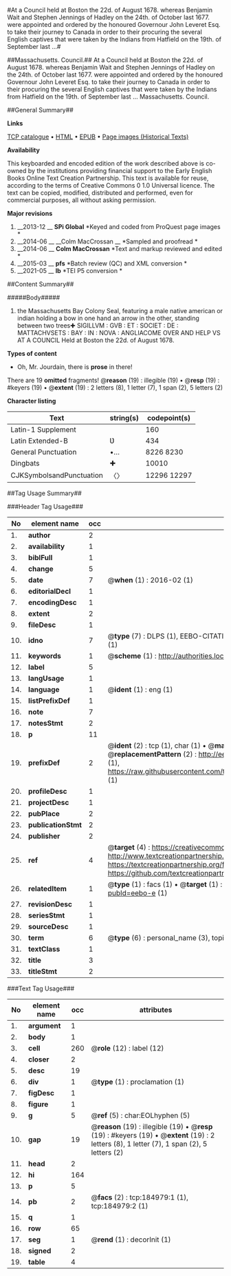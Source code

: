 #At a Council held at Boston the 22d. of August 1678. whereas Benjamin Wait and Stephen Jennings of Hadley on the 24th. of October last 1677. were appointed and ordered by the honoured Governour John Leveret Esq. to take their journey to Canada in order to their procuring the several English captives that were taken by the Indians from Hatfield on the 19th. of September last ...#

##Massachusetts. Council.##
At a Council held at Boston the 22d. of August 1678. whereas Benjamin Wait and Stephen Jennings of Hadley on the 24th. of October last 1677. were appointed and ordered by the honoured Governour John Leveret Esq. to take their journey to Canada in order to their procuring the several English captives that were taken by the Indians from Hatfield on the 19th. of September last ...
Massachusetts. Council.

##General Summary##

**Links**

[TCP catalogue](http://www.ota.ox.ac.uk/tcp/)  • 
[HTML](http://tei.it.ox.ac.uk/tcp/Texts-HTML/free/B09/B09486.html)  • 
[EPUB](http://tei.it.ox.ac.uk/tcp/Texts-EPUB/free/B09/B09486.epub) • 
[Page images (Historical Texts)](https://historicaltexts.jisc.ac.uk/eebo-69648739e)

**Availability**

This keyboarded and encoded edition of the work described above is co-owned by the
    institutions providing financial support to the Early English Books Online Text Creation
    Partnership. This text is available for reuse, according to the terms of  Creative Commons 0 1.0 Universal
    licence. The text can be copied, modified, distributed and performed, even for commercial
    purposes, all without asking permission.

**Major revisions**

1. __2013-12 __ __SPi Global__ *Keyed and coded from ProQuest page images *
1. __2014-06 __ __Colm MacCrossan __ *Sampled and proofread *
1. __2014-06 __ __Colm MacCrossan__ *Text and markup reviewed and edited *
1. __2015-03 __ __pfs__ *Batch review (QC) and XML conversion *
1. __2021-05 __ __lb__ *TEI P5 conversion *

##Content Summary##

#####Body#####

1. the Massachusetts Bay Colony Seal, featuring a male native american or indian holding a bow in one hand an arrow in the other, standing between two trees✚ SIGILLVM : GVB : ET : SOCIET : DE : MATTACHVSETS : BAY : IN : NOVA : ANGLIACOME OVER AND HELP VS AT A COUNCIL Held at Boston the 22d. of August 1678.

**Types of content**

  * Oh, Mr. Jourdain, there is **prose** in there!

There are 19 **omitted** fragments! 
 @__reason__ (19) : illegible (19)  •  @__resp__ (19) : #keyers (19)  •  @__extent__ (19) : 2 letters (8), 1 letter (7), 1 span (2), 5 letters (2)

**Character listing**


|Text|string(s)|codepoint(s)|
|---|---|---|
|Latin-1 Supplement| |160|
|Latin Extended-B|Ʋ|434|
|General Punctuation|•…|8226 8230|
|Dingbats|✚|10010|
|CJKSymbolsandPunctuation|〈〉|12296 12297|

##Tag Usage Summary##

###Header Tag Usage###

|No|element name|occ|attributes|
|---|---|---|---|
|1.|__author__|2||
|2.|__availability__|1||
|3.|__biblFull__|1||
|4.|__change__|5||
|5.|__date__|7| @__when__ (1) : 2016-02 (1)|
|6.|__editorialDecl__|1||
|7.|__encodingDesc__|1||
|8.|__extent__|2||
|9.|__fileDesc__|1||
|10.|__idno__|7| @__type__ (7) : DLPS (1), EEBO-CITATION (1), VID (1), EEBO-PROQUEST (1), STC (2), OCLC (1)|
|11.|__keywords__|1| @__scheme__ (1) : http://authorities.loc.gov/ (1)|
|12.|__label__|5||
|13.|__langUsage__|1||
|14.|__language__|1| @__ident__ (1) : eng (1)|
|15.|__listPrefixDef__|1||
|16.|__note__|7||
|17.|__notesStmt__|2||
|18.|__p__|11||
|19.|__prefixDef__|2| @__ident__ (2) : tcp (1), char (1)  •  @__matchPattern__ (2) : ([0-9\-]+):([0-9IVX]+) (1), (.+) (1)  •  @__replacementPattern__ (2) : http://eebo.chadwyck.com/downloadtiff?vid=$1&page=$2 (1), https://raw.githubusercontent.com/textcreationpartnership/Texts/master/tcpchars.xml#$1 (1)|
|20.|__profileDesc__|1||
|21.|__projectDesc__|1||
|22.|__pubPlace__|2||
|23.|__publicationStmt__|2||
|24.|__publisher__|2||
|25.|__ref__|4| @__target__ (4) : https://creativecommons.org/publicdomain/zero/1.0/ (1), http://www.textcreationpartnership.org/docs/. (1), https://textcreationpartnership.org/faq/#faq05 (1), https://github.com/textcreationpartnership (1)|
|26.|__relatedItem__|1| @__type__ (1) : facs (1)  •  @__target__ (1) : https://data.historicaltexts.jisc.ac.uk/view?pubId=eebo-e (1)|
|27.|__revisionDesc__|1||
|28.|__seriesStmt__|1||
|29.|__sourceDesc__|1||
|30.|__term__|6| @__type__ (6) : personal_name (3), topical_term (1), geographic_name (1), genre_form (1)|
|31.|__textClass__|1||
|32.|__title__|3||
|33.|__titleStmt__|2||


###Text Tag Usage###

|No|element name|occ|attributes|
|---|---|---|---|
|1.|__argument__|1||
|2.|__body__|1||
|3.|__cell__|260| @__role__ (12) : label (12)|
|4.|__closer__|2||
|5.|__desc__|19||
|6.|__div__|1| @__type__ (1) : proclamation (1)|
|7.|__figDesc__|1||
|8.|__figure__|1||
|9.|__g__|5| @__ref__ (5) : char:EOLhyphen (5)|
|10.|__gap__|19| @__reason__ (19) : illegible (19)  •  @__resp__ (19) : #keyers (19)  •  @__extent__ (19) : 2 letters (8), 1 letter (7), 1 span (2), 5 letters (2)|
|11.|__head__|2||
|12.|__hi__|164||
|13.|__p__|5||
|14.|__pb__|2| @__facs__ (2) : tcp:184979:1 (1), tcp:184979:2 (1)|
|15.|__q__|1||
|16.|__row__|65||
|17.|__seg__|1| @__rend__ (1) : decorInit (1)|
|18.|__signed__|2||
|19.|__table__|4||
